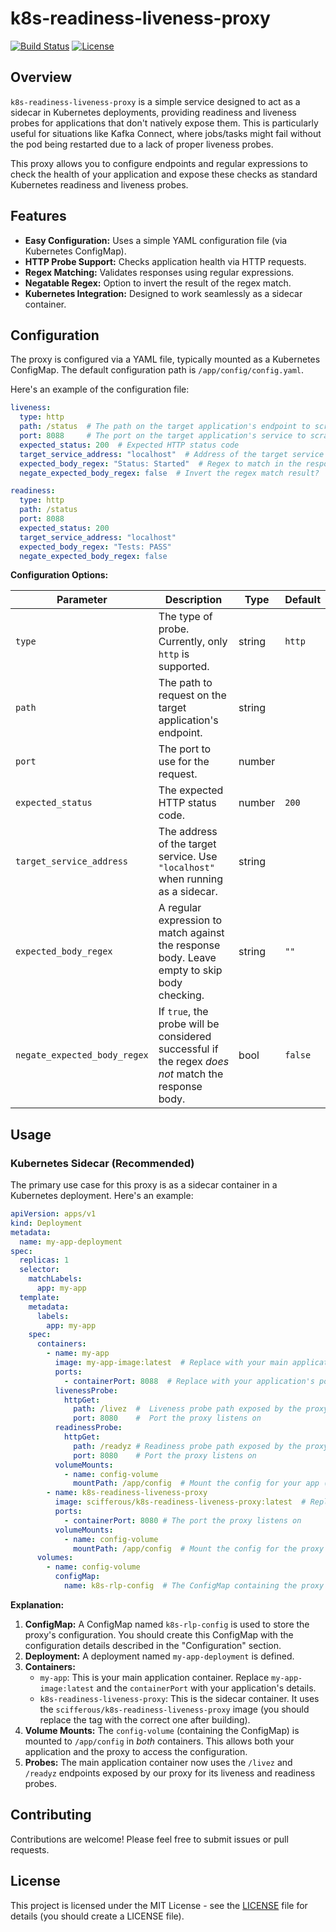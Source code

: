 # k8s-readiness-liveness-proxy

[![Build Status](https://via.placeholder.com/150x20/007bff/FFFFFF?text=Build+Status)](https://example.com) <!-- Replace with actual build status badge -->
[![License](https://img.shields.io/badge/License-MIT-yellow.svg)](https://opensource.org/licenses/MIT)

## Overview

`k8s-readiness-liveness-proxy` is a simple service designed to act as a sidecar in Kubernetes deployments, providing readiness and liveness probes for applications that don't natively expose them. This is particularly useful for situations like Kafka Connect, where jobs/tasks might fail without the pod being restarted due to a lack of proper liveness probes.

This proxy allows you to configure endpoints and regular expressions to check the health of your application and expose these checks as standard Kubernetes readiness and liveness probes.

## Features

*   **Easy Configuration:** Uses a simple YAML configuration file (via Kubernetes ConfigMap).
*   **HTTP Probe Support:**  Checks application health via HTTP requests.
*   **Regex Matching:**  Validates responses using regular expressions.
*   **Negatable Regex:**  Option to invert the result of the regex match.
*   **Kubernetes Integration:** Designed to work seamlessly as a sidecar container.

## Configuration

The proxy is configured via a YAML file, typically mounted as a Kubernetes ConfigMap. The default configuration path is `/app/config/config.yaml`.

Here's an example of the configuration file:

```yaml
liveness:
  type: http
  path: /status  # The path on the target application's endpoint to scrape
  port: 8088     # The port on the target application's service to scrape
  expected_status: 200  # Expected HTTP status code
  target_service_address: "localhost"  # Address of the target service (localhost for sidecar)
  expected_body_regex: "Status: Started"  # Regex to match in the response body
  negate_expected_body_regex: false  # Invert the regex match result?

readiness:
  type: http
  path: /status
  port: 8088
  expected_status: 200
  target_service_address: "localhost"
  expected_body_regex: "Tests: PASS"
  negate_expected_body_regex: false
```

**Configuration Options:**

| Parameter                    | Description                                                                                                                               | Type   | Default |
| ---------------------------- | ----------------------------------------------------------------------------------------------------------------------------------------- | ------ | ------- |
| `type`                       | The type of probe. Currently, only `http` is supported.                                                                                   | string | `http`  |
| `path`                       | The path to request on the target application's endpoint.                                                                                 | string |         |
| `port`                       | The port to use for the request.                                                                                                         | number |         |
| `expected_status`            | The expected HTTP status code.                                                                                                           | number | `200`   |
| `target_service_address`     | The address of the target service. Use `"localhost"` when running as a sidecar.                                                           | string |         |
| `expected_body_regex`       | A regular expression to match against the response body. Leave empty to skip body checking.                                               | string | `""`    |
| `negate_expected_body_regex` | If `true`, the probe will be considered successful if the regex *does not* match the response body.                                      | bool   | `false` |

## Usage

### Kubernetes Sidecar (Recommended)

The primary use case for this proxy is as a sidecar container in a Kubernetes deployment. Here's an example:

```yaml
apiVersion: apps/v1
kind: Deployment
metadata:
  name: my-app-deployment
spec:
  replicas: 1
  selector:
    matchLabels:
      app: my-app
  template:
    metadata:
      labels:
        app: my-app
    spec:
      containers:
        - name: my-app
          image: my-app-image:latest  # Replace with your main application image
          ports:
            - containerPort: 8088  # Replace with your application's port
          livenessProbe:
            httpGet:
              path: /livez  #  Liveness probe path exposed by the proxy
              port: 8080    #  Port the proxy listens on
          readinessProbe:
            httpGet:
              path: /readyz # Readiness probe path exposed by the proxy
              port: 8080    # Port the proxy listens on
          volumeMounts:
            - name: config-volume
              mountPath: /app/config  # Mount the config for your app (optional)
        - name: k8s-readiness-liveness-proxy
          image: scifferous/k8s-readiness-liveness-proxy:latest  # Replace with the correct image tag
          ports:
            - containerPort: 8080 # The port the proxy listens on
          volumeMounts:
            - name: config-volume
              mountPath: /app/config  # Mount the config for the proxy
      volumes:
        - name: config-volume
          configMap:
            name: k8s-rlp-config  # The ConfigMap containing the proxy configuration
```

**Explanation:**

1.  **ConfigMap:** A ConfigMap named `k8s-rlp-config` is used to store the proxy's configuration. You should create this ConfigMap with the configuration details described in the "Configuration" section.
2.  **Deployment:** A deployment named `my-app-deployment` is defined.
3.  **Containers:**
    *   `my-app`: This is your main application container. Replace `my-app-image:latest` and the `containerPort` with your application's details.
    *   `k8s-readiness-liveness-proxy`: This is the sidecar container.  It uses the `scifferous/k8s-readiness-liveness-proxy` image (you should replace the tag with the correct one after building).
4.  **Volume Mounts:** The `config-volume` (containing the ConfigMap) is mounted to `/app/config` in *both* containers. This allows both your application and the proxy to access the configuration.
5. **Probes:** The main application container now uses the `/livez` and `/readyz` endpoints exposed by our proxy for its liveness and readiness probes.

## Contributing

Contributions are welcome! Please feel free to submit issues or pull requests.

## License

This project is licensed under the MIT License - see the [LICENSE](LICENSE) file for details (you should create a LICENSE file).
